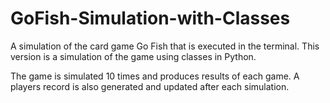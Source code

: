 # GoFish-Simulation-with-Classes
A simulation of the card game Go Fish that is executed in the terminal. This version is a simulation of the game using classes in Python.

The game is simulated 10 times and produces results of each game. A players record is also generated and updated after each simulation.
